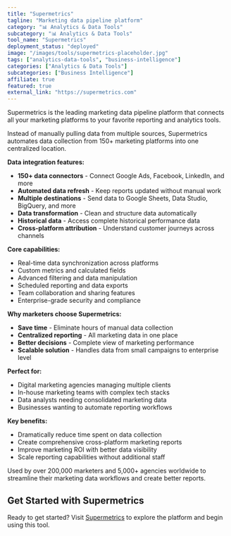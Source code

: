 ```yaml
---
title: "Supermetrics"
tagline: "Marketing data pipeline platform"
category: "📊 Analytics & Data Tools"
subcategory: "📊 Analytics & Data Tools"
tool_name: "Supermetrics"
deployment_status: "deployed"
image: "/images/tools/supermetrics-placeholder.jpg"
tags: ["analytics-data-tools", "business-intelligence"]
categories: ["Analytics & Data Tools"]
subcategories: ["Business Intelligence"]
affiliate: true
featured: true
external_link: "https://supermetrics.com"
---
```

Supermetrics is the leading marketing data pipeline platform that connects all your marketing platforms to your favorite reporting and analytics tools.

Instead of manually pulling data from multiple sources, Supermetrics automates data collection from 150+ marketing platforms into one centralized location.

**Data integration features:**
- **150+ data connectors** - Connect Google Ads, Facebook, LinkedIn, and more
- **Automated data refresh** - Keep reports updated without manual work
- **Multiple destinations** - Send data to Google Sheets, Data Studio, BigQuery, and more
- **Data transformation** - Clean and structure data automatically
- **Historical data** - Access complete historical performance data
- **Cross-platform attribution** - Understand customer journeys across channels

**Core capabilities:**
- Real-time data synchronization across platforms
- Custom metrics and calculated fields
- Advanced filtering and data manipulation
- Scheduled reporting and data exports
- Team collaboration and sharing features
- Enterprise-grade security and compliance

**Why marketers choose Supermetrics:**
- **Save time** - Eliminate hours of manual data collection
- **Centralized reporting** - All marketing data in one place
- **Better decisions** - Complete view of marketing performance
- **Scalable solution** - Handles data from small campaigns to enterprise level

**Perfect for:**
- Digital marketing agencies managing multiple clients
- In-house marketing teams with complex tech stacks
- Data analysts needing consolidated marketing data
- Businesses wanting to automate reporting workflows

**Key benefits:**
- Dramatically reduce time spent on data collection
- Create comprehensive cross-platform marketing reports
- Improve marketing ROI with better data visibility
- Scale reporting capabilities without additional staff

Used by over 200,000 marketers and 5,000+ agencies worldwide to streamline their marketing data workflows and create better reports.

## Get Started with Supermetrics

Ready to get started? Visit [Supermetrics](https://supermetrics.com) to explore the platform and begin using this tool.